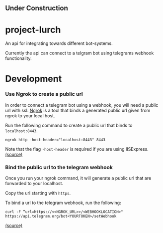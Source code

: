 **Under Construction**
----

# project-lurch

An api for integrating towards different bot-systems.

Currently the api can connect to a telgram bot using telegrams webhook functionality.



# Development

### Use Ngrok to create a public url

In order to connect a telegram bot using a webhook, you will need a public url with ssl.
[Ngrok](https://ngrok.com/) is a tool that binds a generated public url given from ngrok to your local host.

Run the following command to create a public url that binds to `localhost:8443`.
```
ngrok http -host-header="localhost:8443" 8443
```

Note that the flag `-host-header` is required if you are using IISExpress. [(source)](https://www.twilio.com/docs/usage/tutorials/how-use-ngrok-windows-and-visual-studio-test-webhooks#using-ngrok-manually-with-a-visual-studio-hosted-aspnet-application)

### Bind the public url to the telegram webhook

Once you run your ngrok command, it will generate a public url that are forwarded to your localhost.

Copy the url starting with `https`.

To bind a url to the telegram webhook, run the following:
```
curl -F “url=https://<<NGROK_URL>>/<WEBHOOKLOCATION>" https://api.telegram.org/bot<YOURTOKEN>/setWebhook
```

[(source)](https://core.telegram.org/bots/webhooks#how-do-i-set-a-webhook-for-either-type)
